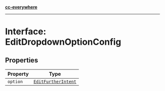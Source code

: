[**cc-everywhere**](../../../../../../index.md)

***

# Interface: EditDropdownOptionConfig

## Properties

| Property | Type |
| ------ | ------ |
| `option` | [`EditFurtherIntent`](../../../export-config-types/enumerations/edit-further-intent.md) |
